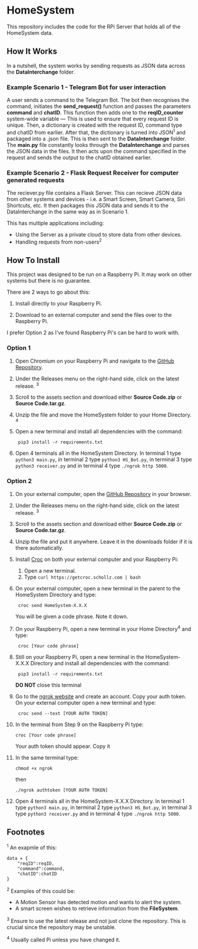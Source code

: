 # HomeSystem

This repository includes the code for the RPi Server that holds all of the HomeSystem data.

## How It Works
In a nutshell, the system works by sending requests as JSON data across the **DataInterchange** folder.

### Example Scenario 1 - Telegram Bot for user interaction
A user sends a command to the Telegram Bot. The bot then recognises the command, initiates the **send_request()** function and passes the parameters **command** and **chatID**. This function then adds one to the **reqID_counter** system-wide variable — This is used to ensure that every request ID is unique. Then, a dictionary is created with the request ID, command type and chatID from earlier. After that, the dictionary is turned into JSON<sup>1</sup> and packaged into a .json file. This is then sent to the **DataInterchange** folder. The **main.py** file constantly looks through the **DataInterchange** and parses the JSON data in the files. It then acts upon the command specified in the request and sends the output to the chatID obtained earlier.

### Example Scenario 2 - Flask Request Receiver for computer generated requests
The reciever.py file contains a Flask Server. This can recieve JSON data from other systems and devices - i.e. a Smart Screen, Smart Camera, Siri Shortcuts, etc. It then packages this JSON data and sends it to the DataInterchange in the same way as in Scenario 1.

This has multiple applications including:
- Using the Server as a private cloud to store data from other devices.
- Handling requests from non-users<sup>2</sup>

## How To Install
This project was designed to be run on a Raspberry Pi. It may work on other systems but there is no guarantee.

There are 2 ways to go about this:

1. Install directly to your Raspberry Pi.

2. Download to an external computer and send the files over to the Raspberry Pi.

I prefer Option 2 as I've found Raspberry Pi's can be hard to work with.

### Option 1
1. Open Chromium on your Raspberry Pi and navigate to the [GitHub Repository](https://github.com/TomCummings07/HomeSystem).

2. Under the Releases menu on the right-hand side, click on the latest release. <sup>3</sup>

3. Scroll to the assets section and download either **Source Code.zip** or **Source Code.tar.gz**.

4. Unzip the file and move the HomeSystem folder to your Home Directory. <sup>4</sup>

5. Open a new terminal and install all dependencies with the command:

        pip3 install -r requirements.txt

5. Open 4 terminals all in the HomeSystem Directory. In terminal 1 type `python3 main.py`, in terminal 2 type `python3 HS_Bot.py`, in terminal 3 type `python3 receiver.py` and in terminal 4 type `./ngrok http 5000`.

### Option 2
1. On your external computer, open the [GitHub Repository](https://github.com/TomCummings07/HomeSystem) in your browser.

2. Under the Releases menu on the right-hand side, click on the latest release. <sup>3</sup>

3. Scroll to the assets section and download either **Source Code.zip** or **Source Code.tar.gz**.

4. Unzip the file and put it anywhere. Leave it in the downloads folder if it is there automatically.

5. Install [Croc](https://github.com/schollz/croc) on both your external computer and your Raspberry Pi:

    1. Open a new terminal.
    2. Type `curl https://getcroc.schollz.com | bash`

6. On your external computer, open a new terminal in the parent to the HomeSystem Directory and type:
    
        croc send HomeSystem-X.X.X
    
    You will be given a code phrase. Note it down.

7. On your Raspberry Pi, open a new terminal in your Home Directory<sup>4</sup> and type:

        croc [Your code phrase]

8. Still on your Raspberry Pi, open a new terminal in the HomeSystem-X.X.X Directory and install all dependencies with the command:

        pip3 install -r requirements.txt
    
    **DO NOT** close this terminal
        
9. Go to the [ngrok website](https://ngrok.com) and create an account. Copy your auth token. On your external computer open a new terminal and type:

        croc send --text [YOUR AUTH TOKEN]

10. In the terminal from Step 9 on the Raspberry Pi type:

        croc [Your code phrase]

    Your auth token should appear. Copy it

11. In the same terminal type:

        chmod +x ngrok

    then

        ./ngrok authtoken [YOUR AUTH TOKEN]

12. Open 4 terminals all in the HomeSystem-X.X.X Directory. In terminal 1 type `python3 main.py`, in terminal 2 type `python3 HS_Bot.py`, in terminal 3 type `python3 receiver.py` and in terminal 4 type `./ngrok http 5000`.

## Footnotes
<sup>1</sup> An exapmle of this:

    data = {
        "reqID":reqID,
        "command":command,
        "chatID":chatID
    }

<sup>2</sup> Examples of this could be:
- A Motion Sensor has detected motion and wants to alert the system.
- A smart screen wishes to retrieve information from the **FileSystem**.

<sup>3</sup> Ensure to use the latest release and not just clone the repository. This is crucial since the repository may be unstable.

<sup>4</sup> Usually called Pi unless you have changed it.